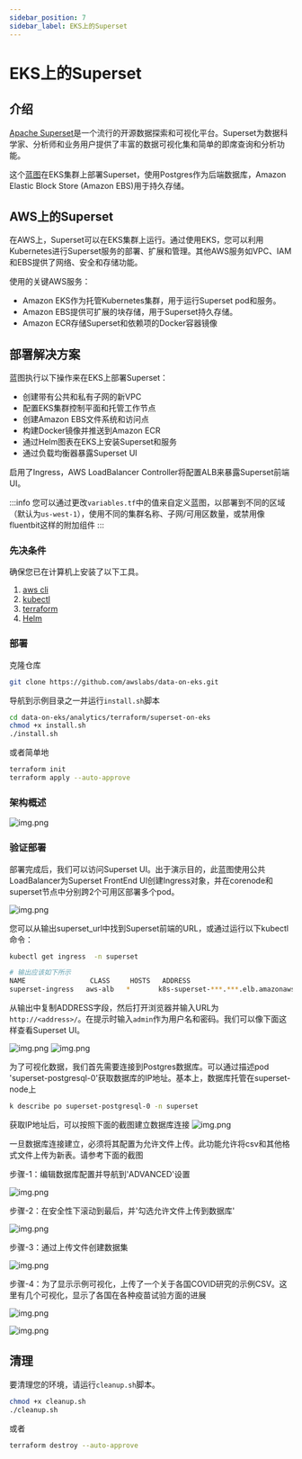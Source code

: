 ```yaml
---
sidebar_position: 7
sidebar_label: EKS上的Superset
---
```

# EKS上的Superset

## 介绍
[Apache Superset](https://superset.apache.org/)是一个流行的开源数据探索和可视化平台。Superset为数据科学家、分析师和业务用户提供了丰富的数据可视化集和简单的即席查询和分析功能。

这个[蓝图](https://github.com/awslabs/data-on-eks/tree/main/analytics/terraform/superset-on-eks)在EKS集群上部署Superset，使用Postgres作为后端数据库，Amazon Elastic Block Store (Amazon EBS)用于持久存储。

## AWS上的Superset

在AWS上，Superset可以在EKS集群上运行。通过使用EKS，您可以利用Kubernetes进行Superset服务的部署、扩展和管理。其他AWS服务如VPC、IAM和EBS提供了网络、安全和存储功能。

使用的关键AWS服务：

- Amazon EKS作为托管Kubernetes集群，用于运行Superset pod和服务。
- Amazon EBS提供可扩展的块存储，用于Superset持久存储。
- Amazon ECR存储Superset和依赖项的Docker容器镜像

## 部署解决方案

蓝图执行以下操作来在EKS上部署Superset：

- 创建带有公共和私有子网的新VPC
- 配置EKS集群控制平面和托管工作节点
- 创建Amazon EBS文件系统和访问点
- 构建Docker镜像并推送到Amazon ECR
- 通过Helm图表在EKS上安装Superset和服务
- 通过负载均衡器暴露Superset UI

 启用了Ingress，AWS LoadBalancer Controller将配置ALB来暴露Superset前端UI。

:::info
您可以通过更改`variables.tf`中的值来自定义蓝图，以部署到不同的区域（默认为`us-west-1`），使用不同的集群名称、子网/可用区数量，或禁用像fluentbit这样的附加组件
:::


### 先决条件

确保您已在计算机上安装了以下工具。

1. [aws cli](https://docs.aws.amazon.com/cli/latest/userguide/install-cliv2.html)
2. [kubectl](https://Kubernetes.io/docs/tasks/tools/)
3. [terraform](https://learn.hashicorp.com/tutorials/terraform/install-cli)
4. [Helm](https://helm.sh)

### 部署

克隆仓库

```bash
git clone https://github.com/awslabs/data-on-eks.git
```

导航到示例目录之一并运行`install.sh`脚本

```bash
cd data-on-eks/analytics/terraform/superset-on-eks
chmod +x install.sh
./install.sh
```
或者简单地
```bash
terraform init
terraform apply --auto-approve
```

### 架构概述

![img.png](../../../../../../docs/blueprints/data-analytics/img/apache-superset-eks.png)

### 验证部署

部署完成后，我们可以访问Superset UI。出于演示目的，此蓝图使用公共LoadBalancer为Superset FrontEnd UI创建Ingress对象，并在corenode和superset节点中分别跨2个可用区部署多个pod。

![img.png](../../../../../../docs/blueprints/data-analytics/img/superset-pods.png)

您可以从输出superset_url中找到Superset前端的URL，或通过运行以下kubectl命令：

```sh
kubectl get ingress  -n superset

# 输出应该如下所示
NAME                CLASS     HOSTS   ADDRESS                                                                   PORTS   AGE
superset-ingress   aws-alb   *       k8s-superset-***.***.elb.amazonaws.com                                     80      125m
```



从输出中复制ADDRESS字段，然后打开浏览器并输入URL为`http://<address>/`。在提示时输入`admin`作为用户名和密码。我们可以像下面这样查看Superset UI。

![img.png](../../../../../../docs/blueprints/data-analytics/img/superset1.png)
![img.png](../../../../../../docs/blueprints/data-analytics/img/superset2.png)

为了可视化数据，我们首先需要连接到Postgres数据库。可以通过描述pod 'superset-postgresql-0'获取数据库的IP地址。基本上，数据库托管在superset-node上


```sh
k describe po superset-postgresql-0 -n superset

```


获取IP地址后，可以按照下面的截图建立数据库连接
![img.png](../../../../../../docs/blueprints/data-analytics/img/superset-connect-database.png)

一旦数据库连接建立，必须将其配置为允许文件上传。此功能允许将csv和其他格式文件上传为新表。请参考下面的截图

步骤-1：编辑数据库配置并导航到'ADVANCED'设置

![img.png](../../../../../../docs/blueprints/data-analytics/img/superset-edit-database.png)

步骤-2：在安全性下滚动到最后，并'勾选允许文件上传到数据库'

![img.png](../../../../../../docs/blueprints/data-analytics/img/superset-enable-fileupload.png)

步骤-3：通过上传文件创建数据集

![img.png](../../../../../../docs/blueprints/data-analytics/img/superset-create-dataset.png)

步骤-4：为了显示示例可视化，上传了一个关于各国COVID研究的示例CSV。这里有几个可视化，显示了各国在各种疫苗试验方面的进展

![img.png](../../../../../../docs/blueprints/data-analytics/img/superset-sample-graph.png)


![img.png](../../../../../../docs/blueprints/data-analytics/img/superset-view-by-country.png)
## 清理

要清理您的环境，请运行`cleanup.sh`脚本。

```bash
chmod +x cleanup.sh
./cleanup.sh
```
或者
```bash
terraform destroy --auto-approve
```
